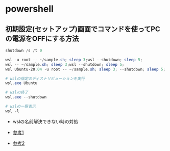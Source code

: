 # powershell

## 初期設定(セットアップ)画面でコマンドを使ってPCの電源をOFFにする方法

```powershell
shutdown /s /t 0
```

```powershell
wsl -u root -- ~/sample.sh; sleep 3;wsl --shutdown; sleep 5;
wsl -- ~/sample.sh; sleep 3;wsl --shutdown; sleep 5;
wsl Ubuntu-20.04 -u root -- ~/sample.sh; sleep 3; --shutdown; sleep 5;

# wslの指定のディストリビューションを実行
wsl.exe Ubuntu

# wslの終了
wsl.exe --shutdown

# wslの一覧表示
wsl -l
```

* wslの名前解決できない時の対処

* [参考1](https://zenn.dev/ekuinox/articles/520500939e5242a6393c)
* [参考2](https://qiita.com/kkato233/items/1fc71bde5a6d94f1b982)
